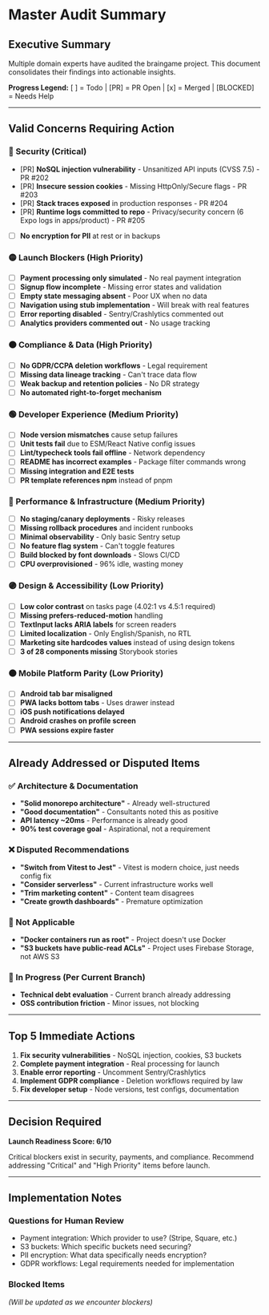 # Master Audit Summary

## Executive Summary
Multiple domain experts have audited the braingame project. This document consolidates their findings into actionable insights.

**Progress Legend:** [ ] = Todo | [PR] = PR Open | [x] = Merged | [BLOCKED] = Needs Help

---

## Valid Concerns Requiring Action

### 🔴 Security (Critical)
- [PR] **NoSQL injection vulnerability** - Unsanitized API inputs (CVSS 7.5) - PR #202
- [PR] **Insecure session cookies** - Missing HttpOnly/Secure flags - PR #203
- [PR] **Stack traces exposed** in production responses - PR #204
- [PR] **Runtime logs committed to repo** - Privacy/security concern (6 Expo logs in apps/product) - PR #205
- [ ] **No encryption for PII** at rest or in backups

### 🟡 Launch Blockers (High Priority)
- [ ] **Payment processing only simulated** - No real payment integration
- [ ] **Signup flow incomplete** - Missing error states and validation
- [ ] **Empty state messaging absent** - Poor UX when no data
- [ ] **Navigation using stub implementation** - Will break with real features
- [ ] **Error reporting disabled** - Sentry/Crashlytics commented out
- [ ] **Analytics providers commented out** - No usage tracking

### 🟠 Compliance & Data (High Priority)
- [ ] **No GDPR/CCPA deletion workflows** - Legal requirement
- [ ] **Missing data lineage tracking** - Can't trace data flow
- [ ] **Weak backup and retention policies** - No DR strategy
- [ ] **No automated right-to-forget mechanism**

### 🟢 Developer Experience (Medium Priority)
- [ ] **Node version mismatches** cause setup failures
- [ ] **Unit tests fail** due to ESM/React Native config issues
- [ ] **Lint/typecheck tools fail offline** - Network dependency
- [ ] **README has incorrect examples** - Package filter commands wrong
- [ ] **Missing integration and E2E tests**
- [ ] **PR template references npm** instead of pnpm

### 🔵 Performance & Infrastructure (Medium Priority)
- [ ] **No staging/canary deployments** - Risky releases
- [ ] **Missing rollback procedures** and incident runbooks
- [ ] **Minimal observability** - Only basic Sentry setup
- [ ] **No feature flag system** - Can't toggle features
- [ ] **Build blocked by font downloads** - Slows CI/CD
- [ ] **CPU overprovisioned** - 96% idle, wasting money

### 🟣 Design & Accessibility (Low Priority)
- [ ] **Low color contrast** on tasks page (4.02:1 vs 4.5:1 required)
- [ ] **Missing prefers-reduced-motion** handling
- [ ] **TextInput lacks ARIA labels** for screen readers
- [ ] **Limited localization** - Only English/Spanish, no RTL
- [ ] **Marketing site hardcodes values** instead of using design tokens
- [ ] **3 of 28 components missing** Storybook stories

### 🟤 Mobile Platform Parity (Low Priority)
- [ ] **Android tab bar misaligned**
- [ ] **PWA lacks bottom tabs** - Uses drawer instead
- [ ] **iOS push notifications delayed**
- [ ] **Android crashes on profile screen**
- [ ] **PWA sessions expire faster**

---

## Already Addressed or Disputed Items

### ✅ Architecture & Documentation
- **"Solid monorepo architecture"** - Already well-structured
- **"Good documentation"** - Consultants noted this as positive
- **API latency ~20ms** - Performance is already good
- **90% test coverage goal** - Aspirational, not a requirement

### ❌ Disputed Recommendations
- **"Switch from Vitest to Jest"** - Vitest is modern choice, just needs config fix
- **"Consider serverless"** - Current infrastructure works well
- **"Trim marketing content"** - Content team disagrees
- **"Create growth dashboards"** - Premature optimization

### 🚫 Not Applicable
- **"Docker containers run as root"** - Project doesn't use Docker
- **"S3 buckets have public-read ACLs"** - Project uses Firebase Storage, not AWS S3

### 🔄 In Progress (Per Current Branch)
- **Technical debt evaluation** - Current branch already addressing
- **OSS contribution friction** - Minor issues, not blocking

---

## Top 5 Immediate Actions

1. **Fix security vulnerabilities** - NoSQL injection, cookies, S3 buckets
2. **Complete payment integration** - Real processing for launch
3. **Enable error reporting** - Uncomment Sentry/Crashlytics
4. **Implement GDPR compliance** - Deletion workflows required by law
5. **Fix developer setup** - Node versions, test configs, documentation

---

## Decision Required

**Launch Readiness Score: 6/10**

Critical blockers exist in security, payments, and compliance. Recommend addressing "Critical" and "High Priority" items before launch.

---

## Implementation Notes

### Questions for Human Review
- Payment integration: Which provider to use? (Stripe, Square, etc.)
- S3 buckets: Which specific buckets need securing?
- PII encryption: What data specifically needs encryption?
- GDPR workflows: Legal requirements needed for implementation

### Blocked Items
*(Will be updated as we encounter blockers)*